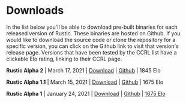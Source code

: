 # Downloads

In the list below you'll be able to download pre-built binaries for each
released version of Rustic. These binaries are hosted on Github. If you
would like to download the source code or clone the repository for a
specific version, you can click on the Github link to visit that version's
release page. Versions that have been tested by the CCRL list have a
clickable Elo rating, linking to their CCRL page.

**Rustic Alpha 2** | March 17, 2021 | [Download](https://git.io/JYL6G) |
[Github](https://git.io/JYLBS) | 1845 Elo

**Rustic Alpha 1.1** | March 15, 2021 | [Download](https://git.io/JYL6L) |
[Github](https://git.io/JYLBo) | 1675 Elo

**Rustic Alpha 1** | January 24, 2021 | [Download](https://git.io/JYIhF) | [Github](https://git.io/JYIpy) |
[1675 Elo](https://ccrl.chessdom.com/ccrl/404/cgi/engine_details.cgi?print=Details&each_game=1&eng=Rustic%20Alpha%201%2064-bit#Rustic_Alpha_1_64-bit)